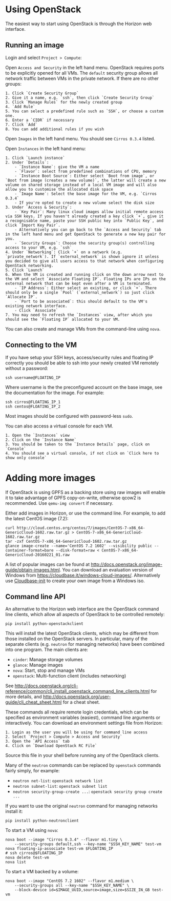 # Using OpenStack

The easiest way to start using OpenStack is through the Horizon web interface.


## Running an image

Login and select `Project > Compute`:

Open `Access and Security` in the left hand menu.
OpenStack requires ports to be explicitly opened for all VMs.
The `default` security group allows all network traffic between VMs in the private network.
If there are no other groups:

    1. Click `Create Security Group`
    2. Give it a name, e.g. `ssh`, then click `Create Security Group`
    3. Click `Manage Rules` for the newly created group
    4. `Add Rule`
    5. You can select a predefined rule such as `SSH`, or choose a custom one.
    6. Enter a `CIDR` if necessary
    7. Click `Add`
    8. You can add additional rules if you wish

Open `Images` in the left hand menu.
You should see `Cirros 0.3.4` listed.

Open `Instances` in the left hand menu:

    1. Click `Launch instance`
    2. Under `Details`:
        - `Instance Name`: give the VM a name
        - `Flavor`: select from predefined combinations of CPU, memory
        - `Instance Boot Source`: Either select `Boot from image`, or `Boot from image (creates a new volume)`, the latter will create a new volume on shared storage instead of a local VM image and will also allow you to customise the allocated disk space
        - `Image Name`: Select the base image for the VM, e.g. `Cirros 0.3.4`
        - If you're opted to create a new volume select the disk size
    3. Under `Access & Security`:
        - `Key Pair`: Many linux cloud images allow initial remote access via SSH keys. If you haven't already created a key click `+`, give it a recognisable name, paste your SSH public key into `Public Key`, and click `Import Key Pair`.
        - Alternatively you can go back to the `Access and Security` tab in the left hand menu and get OpenStack to generate a new key pair for you.
        - `Security Groups`: Choose the security group(s) controlling access to your VM, e.g. `ssh`
    4. Under `Networking`: Click `+` on a network (e.g. `private_network`). If `external_network` is shown ignore it unless you decided to give all users access to that network when configuring OpenStack networking.
    5. Click `Launch`
    6. When the VM is created and running click on the down arrow next to the VM and select `Associate Floating IP`. Floating IPs are IPs on the external network that can be kept even after a VM is terminated.
        - `IP Address`: Either select an existing, or click `+`. There should only be a single `Pool` (`external_network`) so just click `Allocate IP`.
        - `Port to be associated`: this should default to the VM's existing network interface.
        - Click `Associate`
    7. You may need to refresh the `Instances` view, after which you should see the `Floating IP` allocated to your VM.

You can also create and manage VMs from the command-line using `nova`.


## Connecting to the VM

If you have setup your SSH keys, access/security rules and floating IP correctly you should be able to ssh into your newly created VM remotely without a password:

    ssh username@FLOATING_IP

Where username is the the preconfigured account on the base image, see the documentation for the image. For example:

    ssh cirros@FLOATING_IP_1
    ssh centos@FLOATING_IP_2

Most images should be configured with password-less `sudo`.

You can also access a virtual console for each VM.

    1. Open the `Instances` view
    2. Click on the `Instance Name`
    3. You should be taken to the `Instance Details` page, click on `Console`
    4. You should see a virtual console, if not click on `Click here to show only console`


# Adding more images

If OpenStack is using GPFS as a backing store using raw images will enable it to take advantage of GPFS copy-on-write, otherwise qcow2 is recommended.
Use `qemu-img convert` if necessary.

Either add images in Horizon, or use the command line.
For example, to add the latest CentOS image (7.2):

    curl http://cloud.centos.org/centos/7/images/CentOS-7-x86_64-GenericCloud-1602.raw.tar.gz > CentOS-7-x86_64-GenericCloud-1602.raw.tar.gz
    tar -zxf CentOS-7-x86_64-GenericCloud-1602.raw.tar.gz
    glance image-create --name='CentOS 7.2 1602' --visibility public --container-format=bare --disk-format=raw < CentOS-7-x86_64-GenericCloud-20160221_01.raw

A list of popular images can be found at http://docs.openstack.org/image-guide/obtain-images.html.
You can download an evaluation version of Windows from https://cloudbase.it/windows-cloud-images/. Alternatively use [Cloudbase-init](https://cloudbase.it/cloudbase-init/) to create your own image from a Windows iso.


## Command line API

An alternative to the Horizon web interface are the OpenStack command line clients, which allow all aspects of OpenStack to be controlled remotely:

    pip install python-openstackclient

This will install the latest OpenStack clients, which may be different from those installed on the OpenStack servers.
In particular, many of the separate clients (e.g. `neutron` for managing networks) have been combined into one program.
The main clients are:

- `cinder`: Manage storage volumes
- `glance`: Manage images
- `nova`: Start, stop and manage VMs
- `openstack`: Multi-function client (includes networking)

See http://docs.openstack.org/cli-reference/common/cli_install_openstack_command_line_clients.html for more details, and http://docs.openstack.org/user-guide/cli_cheat_sheet.html for a cheat sheet.

These commands all require remote login credentials, which can be specified as environment variables (easiest), command line arguments or interactively.
You can download an environment settings file from Horizon:

    1. Login as the user you will be using for command line access
    2. Select `Project > Compute > Access and Security`
    3. Open the `API Access` tab
    4. Click on `Download OpenStack RC File`

Source this file in your shell before running any of the OpenStack clients.

Many of the `neutron` commands can be replaced by `openstack` commands fairly simply, for example:
- `neutron net-list`: `openstack network list`
- `neutron subnet-list`: `openstack subnet list`
- `neutron security-group-create ...`: `openstack security group create ...`

If you want to use the original `neutron` command for managing networks install it:

    pip install python-neutronclient

To start a VM using `nova`:

    nova boot --image "Cirros 0.3.4" --flavor m1.tiny \
        --security-groups default,ssh --key-name "$SSH_KEY_NAME" test-vm
    nova floating-ip-associate test-vm $FLOATING_IP
    # ssh cirros@$FLOATING_IP
    nova delete test-vm
    nova list

To start a VM backed by a volume:

    nova boot --image "CentOS 7.2 1602" --flavor m1.medium \
        --security-groups all --key-name "$SSH_KEY_NAME" \
        --block-device id=$IMAGE_UUID,source=image,size=$SIZE_IN_GB test-vm
